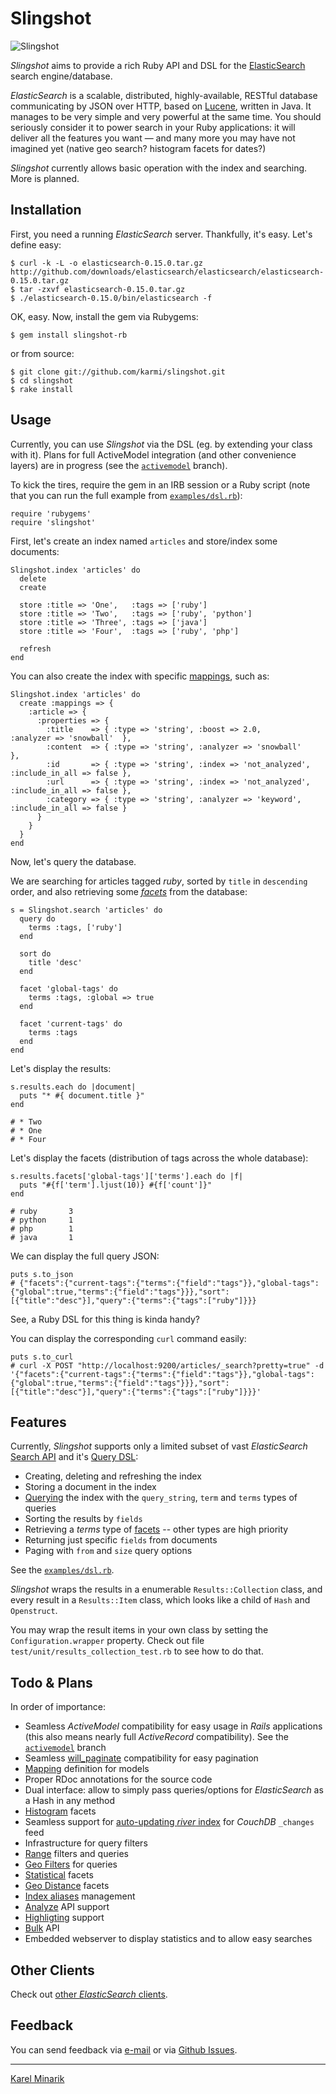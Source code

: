 Slingshot
=========

![Slingshot](https://github.com/karmi/slingshot/raw/master/slingshot.png)

_Slingshot_ aims to provide a rich Ruby API and DSL for the
[ElasticSearch](http://www.elasticsearch.org/) search engine/database.

_ElasticSearch_ is a scalable, distributed, highly-available,
RESTful database communicating by JSON over HTTP, based on [Lucene](http://lucene.apache.org/),
written in Java. It manages to be very simple and very powerful at the same time.
You should seriously consider it to power search in your Ruby applications:
it will deliver all the features you want — and many more you may have not
imagined yet (native geo search? histogram facets for dates?)

_Slingshot_ currently allows basic operation with the index and searching. More is planned.


Installation
------------

First, you need a running _ElasticSearch_ server. Thankfully, it's easy. Let's define easy:

    $ curl -k -L -o elasticsearch-0.15.0.tar.gz http://github.com/downloads/elasticsearch/elasticsearch/elasticsearch-0.15.0.tar.gz
    $ tar -zxvf elasticsearch-0.15.0.tar.gz
    $ ./elasticsearch-0.15.0/bin/elasticsearch -f

OK, easy. Now, install the gem via Rubygems:

    $ gem install slingshot-rb

or from source:

    $ git clone git://github.com/karmi/slingshot.git
    $ cd slingshot
    $ rake install


Usage
-----

Currently, you can use _Slingshot_ via the DSL (eg. by extending your class with it).
Plans for full ActiveModel integration (and other convenience layers) are in progress
(see the [`activemodel`](https://github.com/karmi/slingshot/compare/activemodel) branch).

To kick the tires, require the gem in an IRB session or a Ruby script
(note that you can run the full example from [`examples/dsl.rb`](https://github.com/karmi/slingshot/blob/master/examples/dsl.rb)):

    require 'rubygems'
    require 'slingshot'

First, let's create an index named `articles` and store/index some documents:

    Slingshot.index 'articles' do
      delete
      create

      store :title => 'One',   :tags => ['ruby']
      store :title => 'Two',   :tags => ['ruby', 'python']
      store :title => 'Three', :tags => ['java']
      store :title => 'Four',  :tags => ['ruby', 'php']

      refresh
    end

You can also create the
index with specific [mappings](http://www.elasticsearch.org/guide/reference/api/admin-indices-create-index.html), such as:

    Slingshot.index 'articles' do
      create :mappings => {
        :article => {
          :properties => {
            :title    => { :type => 'string', :boost => 2.0,            :analyzer => 'snowball'  },
            :content  => { :type => 'string', :analyzer => 'snowball'                            },
            :id       => { :type => 'string', :index => 'not_analyzed', :include_in_all => false },
            :url      => { :type => 'string', :index => 'not_analyzed', :include_in_all => false },
            :category => { :type => 'string', :analyzer => 'keyword',   :include_in_all => false }
          }
        }
      }
    end

Now, let's query the database.

We are searching for articles tagged _ruby_, sorted by `title` in `descending` order,
and also retrieving some [_facets_](http://www.lucidimagination.com/Community/Hear-from-the-Experts/Articles/Faceted-Search-Solr)
from the database:

    s = Slingshot.search 'articles' do
      query do
        terms :tags, ['ruby']
      end

      sort do
        title 'desc'
      end

      facet 'global-tags' do
        terms :tags, :global => true
      end

      facet 'current-tags' do
        terms :tags
      end
    end

Let's display the results:

    s.results.each do |document|
      puts "* #{ document.title }"
    end

    # * Two
    # * One
    # * Four

Let's display the facets (distribution of tags across the whole database):

    s.results.facets['global-tags']['terms'].each do |f|
      puts "#{f['term'].ljust(10)} #{f['count']}"
    end

    # ruby       3
    # python     1
    # php        1
    # java       1
    
We can display the full query JSON:

    puts s.to_json
    # {"facets":{"current-tags":{"terms":{"field":"tags"}},"global-tags":{"global":true,"terms":{"field":"tags"}}},"sort":[{"title":"desc"}],"query":{"terms":{"tags":["ruby"]}}}

See, a Ruby DSL for this thing is kinda handy?

You can display the corresponding `curl` command easily:

    puts s.to_curl
    # curl -X POST "http://localhost:9200/articles/_search?pretty=true" -d '{"facets":{"current-tags":{"terms":{"field":"tags"}},"global-tags":{"global":true,"terms":{"field":"tags"}}},"sort":[{"title":"desc"}],"query":{"terms":{"tags":["ruby"]}}}'


Features
--------

Currently, _Slingshot_ supports only a limited subset of vast _ElasticSearch_ [Search API](http://www.elasticsearch.org/guide/reference/api/search/request-body.html) and it's [Query DSL](http://www.elasticsearch.org/guide/reference/query-dsl/):

* Creating, deleting and refreshing the index
* Storing a document in the index
* [Querying](https://github.com/karmi/slingshot/blob/master/examples/dsl.rb) the index with the `query_string`, `term` and `terms` types of queries
* Sorting the results by `fields`
* Retrieving a _terms_ type of [facets](http://www.elasticsearch.org/guide/reference/api/search/facets/index.html) -- other types are high priority
* Returning just specific `fields` from documents
* Paging with `from` and `size` query options

See the [`examples/dsl.rb`](blob/master/examples/dsl.rb).

_Slingshot_ wraps the results in a enumerable `Results::Collection` class, and every result in a `Results::Item` class,
which looks like a child of `Hash` and `Openstruct`.

You may wrap the result items in your own class by setting the `Configuration.wrapper` property.
Check out file `test/unit/results_collection_test.rb` to see how to do that.


Todo & Plans
------------

In order of importance:

* Seamless _ActiveModel_ compatibility for easy usage in _Rails_ applications (this also means nearly full _ActiveRecord_ compatibility). See the [`activemodel`](https://github.com/karmi/slingshot/compare/activemodel) branch
* Seamless [will_paginate](https://github.com/mislav/will_paginate) compatibility for easy pagination
* [Mapping](http://www.elasticsearch.org/guide/reference/mapping/) definition for models
* Proper RDoc annotations for the source code
* Dual interface: allow to simply pass queries/options for _ElasticSearch_ as a Hash in any method
* [Histogram](http://www.elasticsearch.org/guide/reference/api/search/facets/histogram-facet.html) facets
* Seamless support for [auto-updating _river_ index](http://www.elasticsearch.org/guide/reference/river/couchdb.html) for _CouchDB_ `_changes` feed
* Infrastructure for query filters
* [Range](http://www.elasticsearch.org/guide/reference/query-dsl/range-filter.html) filters and queries
* [Geo Filters](http://www.elasticsearch.org/blog/2010/08/16/geo_location_and_search.html) for queries
* [Statistical](http://www.elasticsearch.org/guide/reference/api/search/facets/statistical-facet.html) facets
* [Geo Distance](http://www.elasticsearch.org/guide/reference/api/search/facets/geo-distance-facet.html) facets
* [Index aliases](http://www.elasticsearch.org/guide/reference/api/admin-indices-aliases.html) management
* [Analyze](http://www.elasticsearch.org/guide/reference/api/admin-indices-analyze.html) API support
* [Highligting](http://www.elasticsearch.org/guide/reference/api/search/highlighting.html) support
* [Bulk](http://www.elasticsearch.org/guide/reference/api/bulk.html) API
* Embedded webserver to display statistics and to allow easy searches


Other Clients
-------------

Check out [other _ElasticSearch_ clients](http://www.elasticsearch.org/guide/appendix/clients.html).


Feedback
--------

You can send feedback via [e-mail](mailto:karmi@karmi.cz) or via [Github Issues](https://github.com/karmi/slingshot/issues).

-----

[Karel Minarik](http://karmi.cz)
